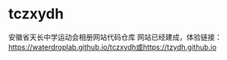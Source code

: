 # tczxydh
安徽省天长中学运动会相册网站代码仓库
网站已经建成，体验链接：https://waterdroplab.github.io/tczxydh或https://tzydh.github.io
